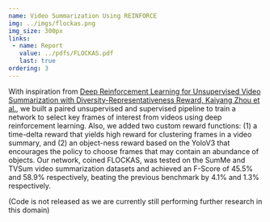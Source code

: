 ```yaml
---
name: Video Summarization Using REINFORCE
img: ../imgs/flockas.png
img_size: 300px
links:
 - name: Report
   value: ../pdfs/FLOCKAS.pdf
   last: true
ordering: 3
---
```

With inspiration from [Deep Reinforcement Learning for Unsupervised Video Summarization with Diversity-Representativeness Reward, Kaiyang Zhou et al.](https://arxiv.org/abs/1801.00054), we built a paired unsupervised and supervised pipeline to train a network to select key frames of interest from videos using deep reinforcement learning. Also, we added two custom reward functions:  (1) a time-delta reward that yields high reward for clustering frames in a video summary, and (2) an object-ness reward based on the YoloV3 that encourages the policy to choose frames that may contain an abundance of objects. Our network, coined FLOCKAS, was tested on the SumMe and TVSum video summarization datasets and achieved an F-Score of 45.5% and 58.9% respectively, beating the 
previous benchmark by 4.1% and 1.3% respectively.    

(Code is not released as we are currently still performing further research in this domain)